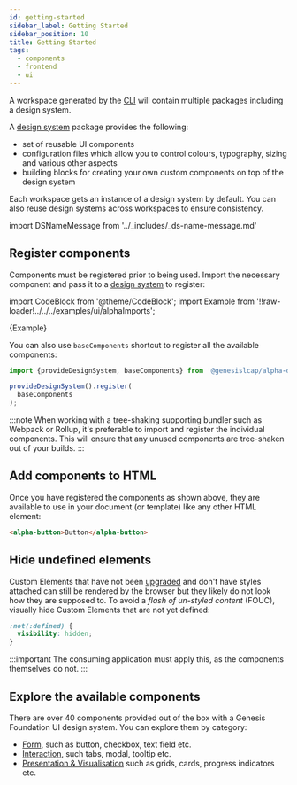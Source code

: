 ```yaml
---
id: getting-started
sidebar_label: Getting Started
sidebar_position: 10
title: Getting Started
tags:
  - components
  - frontend
  - ui
---
```


A workspace generated by the [CLI](/web-ui-reference/cli/) will contain multiple packages including a design system.

A [design system](/web-ui-reference/design-systems/intro/) package provides the following:

* set of reusable UI components
* configuration files which allow you to control colours, typography, sizing and various other aspects
* building blocks for creating your own custom components on top of the design system

Each workspace gets an instance of a design system by default. You can also reuse design systems across workspaces to ensure consistency.

import DSNameMessage from '../_includes/_ds-name-message.md'

<DSNameMessage />

## Register components

Components must be registered prior to being used. Import the necessary component and pass it to a [design system](/web-ui-reference/design-systems/intro/) to register:

import CodeBlock from '@theme/CodeBlock';
import Example from '!!raw-loader!../../../examples/ui/alphaImports';

<CodeBlock className="language-ts">{Example}</CodeBlock>

You can also use `baseComponents` shortcut to register all the available components:


```ts
import {provideDesignSystem, baseComponents} from '@genesislcap/alpha-design-system';

provideDesignSystem().register(
  baseComponents
);
```

:::note
When working with a tree-shaking supporting bundler such as Webpack or Rollup, it's preferable to import and register the individual components. This will ensure that any unused components are tree-shaken out of your builds.
:::

## Add components to HTML

Once you have registered the components as shown above, they are available to use in your document (or template) like any other HTML element:

```html live
<alpha-button>Button</alpha-button>
```

## Hide undefined elements

Custom Elements that have not been [upgraded](https://developers.google.com/web/fundamentals/web-components/customelements#upgrades) and don't have styles attached can still be rendered by the browser but they likely do not look how they are supposed to. To avoid a *flash of un-styled content* (FOUC), visually hide Custom Elements that are not yet defined:

```css
:not(:defined) {
  visibility: hidden;
}
```

:::important
The consuming application must apply this, as the components themselves do not.
:::


## Explore the available components

There are over 40 components provided out of the box with a Genesis Foundation UI design system. You can explore them by category:

* [Form](/web-ui-reference/components/form/button/), such as button, checkbox, text field etc.
* [Interaction](/web-ui-reference/components/interaction/accordion/), such tabs, modal, tooltip etc.
* [Presentation & Visualisation](/web-ui-reference/components/ag-grid/ag-grid-intro) such as grids, cards, progress indicators etc.